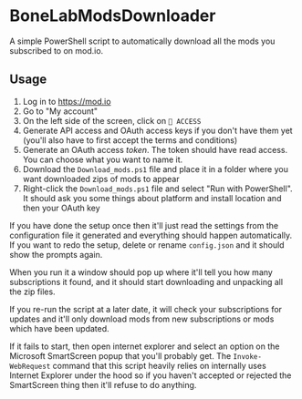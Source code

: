 # BoneLabModsDownloader

A simple PowerShell script to automatically download all the mods you subscribed to on mod.io.

## Usage

1. Log in to https://mod.io
2. Go to "My account"
3. On the left side of the screen, click on `🔑 ACCESS`
4. Generate API access and OAuth access keys if you don't have them yet (you'll also have to first accept the terms and conditions)
5. Generate an OAuth access *token*. The token should have read access. You can choose what you want to name it.
6. Download the `Download_mods.ps1` file and place it in a folder where you want downloaded zips of mods to appear
7. Right-click the `Download_mods.ps1` file and select "Run with PowerShell". It should ask you some things about platform and install location and then your OAuth key

If you have done the setup once then it'll just read the settings from the configuration file it generated and everything should happen automatically. If you want to redo the setup, delete or rename `config.json` and it should show the prompts again.

When you run it a window should pop up where it'll tell you how many subscriptions it found, and it should start downloading and unpacking all the zip files.

If you re-run the script at a later date, it will check your subscriptions for updates and it'll only download mods from new subscriptions or mods which have been updated.

If it fails to start, then open internet explorer and select an option on the Microsoft SmartScreen popup that you'll probably get. The `Invoke-WebRequest` command that this script heavily relies on internally uses Internet Explorer under the hood so if you haven't accepted or rejected the SmartScreen thing then it'll refuse to do anything.
